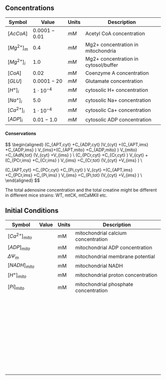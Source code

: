 ## Concentrations

| Symbol        | Value             | Units | Description                          |
| ------------- | ----------------- | ----- | ------------------------------------ |
| $[AcCoA]$     | $0.0001 - 0.01$   | $mM$  | Acetyl CoA concentration             |
| $[Mg^{2+}]_m$ | $0.4$             | $mM$  | Mg2+ concentration in mitochondria   |
| $[Mg^{2+}]_i$ | $1.0$             | $mM$  | Mg2+ concentration in cytosol/buffer |
| $[CoA]$       | $0.02$            | $mM$  | Coenzyme A concentration             |
| $[GLU]$       | $0.0001 - 20$     | $mM$  | Glutamate concentration              |
| $[H^+]_i$     | $1 \cdot 10^{-4}$ | $mM$  | cytosolic H+ concentration           |
| $[Na^+]_i$    | $5.0$             | $mM$  | cytosolic Na+ concentration          |
| $[Ca^{2+}]_i$ | $1 \cdot 10^{-4}$ | $mM$  | cytosolic Ca+ concentration          |
| $[ADP]_i$     | $0.01-1.0$        | $mM$  | cytosolic ADP concentration          |

#### Conservations

$$
\begin{aligned}
(C_{APT,cyt} +C_{ADP,cyt} )V_{cyt} +(C_{APT,ims} +C_{ADP,ims} ) V_{ims}+(C_{APT,mito} +C_{ADP,mito} ) V_{mito} =C_{AdN,tot} (V_{cyt} +V_{ims} ) \\
(C_{PCr,cyt} +C_{Cr,cyt} ) V_{cyt} +(C_{PCr,ims} +C_{Cr,ims} ) V_{ims} =C_{Cr,tot} (V_{cyt} +V_{ims} ) \\

(C_{APT,cyt} +C_{PCr,cyt} +C_{Pi,cyt} ) V_{cyt} +(C_{APT,ims} +C_{PCr,ims} +C_{Pi,ims} ) V_{ims} =C_{Pi,tot}  (V_{cyt} +V_{ims} ) \\
\end{aligned}
$$

The total adenosine concentration and the total creatine might be different in different mice strains: WT, mtCK,  mtCaMKII etc.



## Initial Conditions

| Symbol                         | Value | Units | Description                           |
| ------------------------------ | ----- | ----- | ------------------------------------- |
| $\left[ Ca^{2+}\right]_{mito}$ |       | mM    | mitochondrial calcium concentration   |
| $[ADP]_{mito}$                 |       | mM    | mitochondrial ADP concentration       |
| $\Delta \Psi _{m}$             |       | mM    | mitochondrial membrane potential      |
| $[NADH]_{mito}$                |       | mM    | mitochondrial NADH                    |
| $\left[ H^{+}\right]_{mito}$   |       | mM    | mitochondrial proton concentration    |
| $[Pi]_{mito}$                  |       | mM    | mitochondrial phosphate concentration |
|                                |       |       |                                       |
|                                |       |       |                                       |
|                                |       |       |                                       |
|                                |       |       |                                       |
|                                |       |       |                                       |
|                                |       |       |                                       |
|                                |       |       |                                       |
|                                |       |       |                                       |
|                                |       |       |                                       |
|                                |       |       |                                       |
|                                |       |       |                                       |
|                                |       |       |                                       |
|                                |       |       |                                       |
|                                |       |       |                                       |
|                                |       |       |                                       |
|                                |       |       |                                       |
|                                |       |       |                                       |
|                                |       |       |                                       |
|                                |       |       |                                       |
|                                |       |       |                                       |
|                                |       |       |                                       |
|                                |       |       |                                       |
|                                |       |       |                                       |
|                                |       |       |                                       |
|                                |       |       |                                       |
|                                |       |       |                                       |
|                                |       |       |                                       |
|                                |       |       |                                       |
|                                |       |       |                                       |
|                                |       |       |                                       |
|                                |       |       |                                       |
|                                |       |       |                                       |
|                                |       |       |                                       |
|                                |       |       |                                       |
|                                |       |       |                                       |
|                                |       |       |                                       |
|                                |       |       |                                       |
|                                |       |       |                                       |
|                                |       |       |                                       |
|                                |       |       |                                       |
|                                |       |       |                                       |
|                                |       |       |                                       |
|                                |       |       |                                       |

